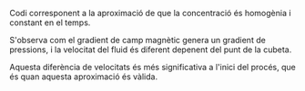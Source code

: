 Codi corresponent a la aproximació de que la concentració és homogènia i constant en el temps.

S'observa com el gradient de camp magnètic genera un gradient de pressions, i la velocitat del fluid és diferent depenent del punt de la cubeta.

Aquesta diferència de velocitats és més significativa a l'inici del procés, que és quan aquesta aproximació és vàlida.
